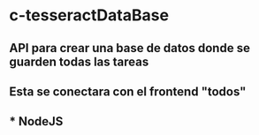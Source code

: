 # c-tesseractDataBase
## API para crear una base de datos donde se guarden todas las tareas 

## Esta se conectara con el frontend "todos"

## * NodeJS 
